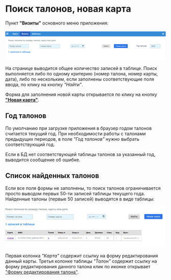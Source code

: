 # Поиск талонов, новая карта

Пункт **"Визиты"** основного меню приложения:

![Поиск талонов](./images/talons_find.png)

На странице выводится общее количество записей в таблице. Поиск выполняется либо
по одному критерию (номер талона, номер карты, дата), либо по нескольким, если заполнены
соответствующие поля ввода, по клику на кнопку *"Найти"*.

Форма для заполнения новой карты открывается по клику
на кнопку [**"Новая карта"**](cards_edit.md).

## Год талонов

По умолчанию при загрузке приложения в браузер годом талонов считается текущий год.
При необходимости работы с талонами предыдущих периодов, в поле *"Год талонов"*
нужно выбрать соответствующий год.

Если в БД нет соответствующей таблицы талонов за указанный год, выводится сообщение
об ошибке.

## Список найденных талонов

Если все поля формы не заполнены, то поиск талонов ограничивается просто выводом
первых 50-ти записей таблицы текущего года. Найденные талоны (первые 50 записей)
выводятся в виде таблицы:

![Найденные талоны](./images/talon_200ok.png)

Первая колонка *"Карта"* содержит ссылку на форму редактирования данный карты. Третья
колонке таблицы *"Талон"* содержит ссылку на форму редактирования данного талона клик
по иконке открывает ["Форму редактирования талона"](./talons_edit.md).
